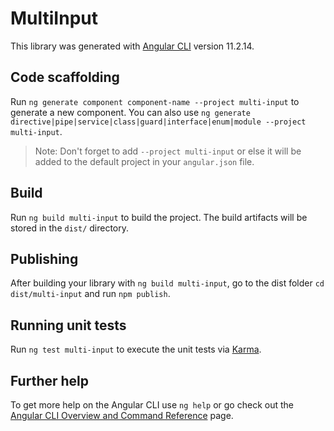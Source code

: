 # MultiInput

This library was generated with [Angular CLI](https://github.com/angular/angular-cli) version 11.2.14.

## Code scaffolding

Run `ng generate component component-name --project multi-input` to generate a new component. You can also use `ng generate directive|pipe|service|class|guard|interface|enum|module --project multi-input`.
> Note: Don't forget to add `--project multi-input` or else it will be added to the default project in your `angular.json` file. 

## Build

Run `ng build multi-input` to build the project. The build artifacts will be stored in the `dist/` directory.

## Publishing

After building your library with `ng build multi-input`, go to the dist folder `cd dist/multi-input` and run `npm publish`.

## Running unit tests

Run `ng test multi-input` to execute the unit tests via [Karma](https://karma-runner.github.io).

## Further help

To get more help on the Angular CLI use `ng help` or go check out the [Angular CLI Overview and Command Reference](https://angular.io/cli) page.
